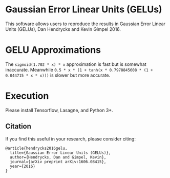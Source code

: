 # Gaussian Error Linear Units (GELUs)
This software allows users to reproduce the results in Gaussian Error Linear Units (GELUs), Dan Hendrycks and Kevin Gimpel 2016.

# GELU Approximations
The `sigmoid(1.702 * x) * x` approximation is fast but is somewhat inaccurate. Meanwhile `0.5 * x * (1 + tanh(x * 0.7978845608 * (1 + 0.044715 * x * x)))` is slower but more accurate.

# Execution
Please install Tensorflow, Lasagne, and Python 3+.

## Citation

If you find this useful in your research, please consider citing:

    @article{hendrycks2016gelu,
      title={Gaussian Error Linear Units (GELUs)},
      author={Hendrycks, Dan and Gimpel, Kevin},
      journal={arXiv preprint arXiv:1606.08415},
      year={2016}
    }
